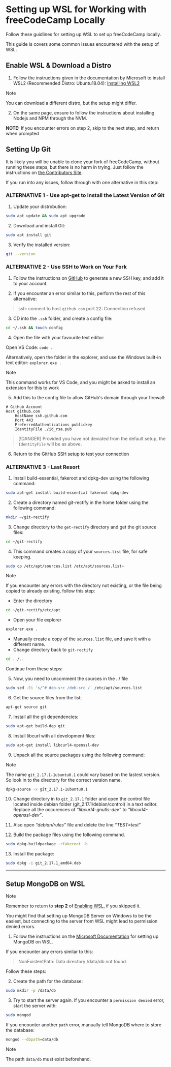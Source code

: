 # Setting up WSL for Working with freeCodeCamp Locally

Follow these guidlines for setting up WSL to set up freeCodeCamp locally.

This guide is covers some common issues encountered with the setup of WSL.

## Enable WSL & Download a Distro

1) Follow the instructions given in the documentation by Microsoft to install WSL2 (Recommended Distro: Ubuntu18.04):
[Installing WSL2](https://docs.microsoft.com/en-us/windows/nodejs/setup-on-wsl2#install-windows-10-insider-preview-build)

> [!NOTE]
> You can download a different distro, but the setup might differ.

2) On the same page, ensure to follow the instructions about installing Nodejs and NPM through the NVM.

**NOTE:** If you encounter errors on step 2, skip to the next step, and return when prompted

## Setting Up Git

It is likely you will be unable to clone your fork of freeCodeCamp, without running these steps, but there is no harm in trying. Just follow the instructions on [the Contributors Site](https://contribute.freecodecamp.org/#/how-to-setup-freecodecamp-locally).

If you run into any issues, follow through with one alternative in this step:

### ALTERNATIVE 1 - Use apt-get to Install the Latest Version of Git

1) Update your distrobution:

```sh
sudo apt update && sudo apt upgrade
```

2) Download and install Git:

```sh
sudo apt install git
```

3) Verify the installed version:

```sh
git --version
```

### ALTERNATIVE 2 - Use SSH to Work on Your Fork

1) Follow the instructions on [GitHub](https://help.github.com/en/github/authenticating-to-github/connecting-to-github-with-ssh) to generate a new SSH key, and add it to your account.

2) If you encounter an error similar to this, perform the rest of this alternative:

 >ssh: connect to host `github.com` port 22: Connection refused

3) CD into the `.ssh` folder, and create a config file:

```sh
cd ~/.ssh && touch config
```

4) Open the file with your favourite text editor:

Open VS Code: `code .`

Alternatively, open the folder in the explorer, and use the Windows built-in text editor: `explorer.exe .`

> [!NOTE]
> This command works for VS Code, and you might be asked to install an extension for this to work

5) Add this to the config file to allow GitHub's domain through your firewall:

```
# GitHub Account
Host github.com
    HostName ssh.github.com
    Port 443
    PreferredAuthentications publickey
    IdentityFile ./id_rsa.pub
```

> [!DANGER]
> Provided you have not deviated from the default setup, the `IdentityFile` will be as above.

6) Return to the GitHub SSH setup to test your connection

### ALTERNATIVE 3 - Last Resort

1) Install build-essential, fakeroot and dpkg-dev using the following command:

```sh
sudo apt-get install build-essential fakeroot dpkg-dev
```

2) Create a directory named git-rectify in the home folder using the following command:

```sh
mkdir ~/git-rectify
```

3) Change directory to the `get-rectify` directory and get the git source files:

```sh
cd ~/git-rectify
```

4) This command creates a copy of your `sources.list` file, for safe keeping.

```sh
sudo cp /etc/apt/sources.list /etc/apt/sources.list~
```

> [!NOTE]
> If you encounter any errors with the directory not existing, or the file being copied to already existing, follow this step:

 - Enter the directory

```sh
cd ~/git-rectify/etc/apt
```

 - Open your file explorer

```sh
explorer.exe .
```

 - Manually create a copy of the `sources.list` file, and save it with a different name.
 - Change directory back to `git-rectify`

```sh
cd ../..
```

Continue from these steps:

5) Now, you need to uncomment the sources in the ../ file

```sh
sudo sed -Ei 's/^# deb-src /deb-src /' /etc/apt/sources.list
```

6) Get the source files from the list:

```sh
apt-get source git
```

7) Install all the git dependencies:

```sh
sudo apt-get build-dep git
```

8) Install libcurl with all development files:

```sh
sudo apt-get install libcurl4-openssl-dev
```

9) Unpack all the source packages using the following command:

> [!NOTE]
> The name `git_2.17.1-1ubuntu0.1` could vary based on the lastest version. So look in to the directory for the correct version name.

```sh
dpkg-source -x git_2.17.1-1ubuntu0.1
```

10) Change directory in to `git_2.17.1` folder and open the control file located inside debian folder (git_2.17.1/debian/control) in a text editor. Replace all the occurences of _“libcurl4-gnutls-dev”_ to _“libcurl4-openssl-dev”_.

11) Also open _“debian/rules”_ file and delete the line _“TEST=test”_

12) Build the package files using the following command.

```sh
sudo dpkg-buildpackage -rfakeroot -b
```

13) Install the package:

```sh
sudo dpkg -i git_2.17.1_amd64.deb
```

---

## Setup MongoDB on WSL

> [!NOTE]
> Remember to return to **step 2** of [Enabling WSL](#enable-wsl-amp-download-a-distro), if you skipped it.

You might find that setting up MongoDB Server on Windows to be the easiest, but connecting to the server from WSL might lead to permission denied errors.

1) Follow the instructions on the [Microsoft Documentation](https://docs.microsoft.com/en-us/windows/nodejs/databases) for setting up MongoDB on WSL.

If you encounter any errors similar to this:
>NonExistentPath: Data directory /data/db not found.

Follow these steps:

2) Create the path for the database:

```sh
sudo mkdir -p /data/db
```

3) Try to start the server again. If you encounter a `permission denied` error, start the server with:

```sh
sudo mongod
```

If you encounter another `path` error, manually tell MongoDB where to store the database:

```sh
mongod --dbpath=data/db
```

> [!NOTE]
> The path `data/db` must exist beforehand.

